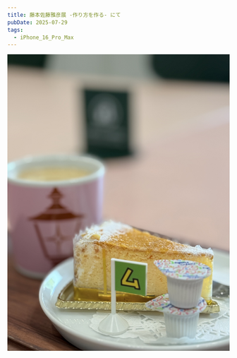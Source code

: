 ```yaml
---
title: 藤本佐藤雅彦展 -作り方を作る- にて
pubDate: 2025-07-29
tags:
  - iPhone_16_Pro_Max
---
```

![](_assets/IMG_1307.jpeg)